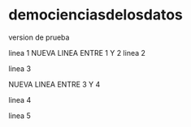 # democienciasdelosdatos
version de prueba

linea 1
NUEVA LINEA ENTRE 1 Y 2
linea 2

linea 3

NUEVA LINEA ENTRE 3 Y 4

linea 4

linea 5
